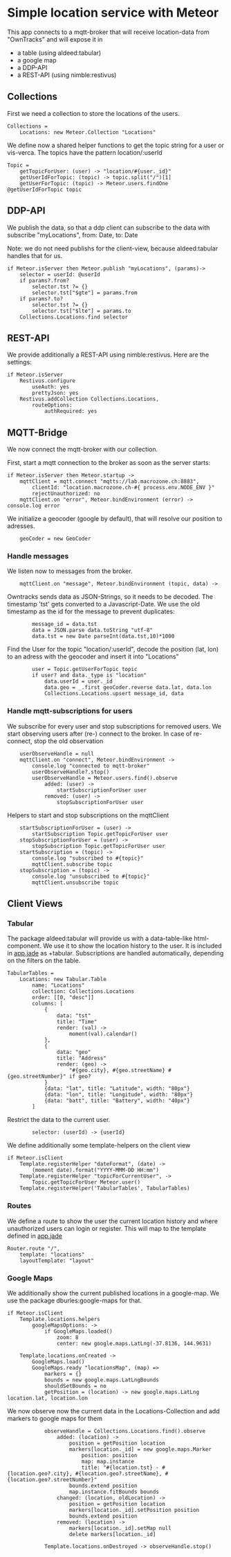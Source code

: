 
# Simple location service with Meteor

This app connects to a mqtt-broker that will receive location-data from "OwnTracks" 
and will expose it in

- a table (using aldeed:tabular)
- a google map
- a DDP-API
- a REST-API (using nimble:restivus)

## Collections

First we need a collection to store the locations of the users.

	Collections = 
		Locations: new Meteor.Collection "Locations"

We define now a shared helper functions to get the topic string for a user or vis-verca. 
The topics have the pattern location/:userId

	Topic = 
		getTopicForUser: (user) -> "location/#{user._id}"
		getUserIdForTopic: (topic) -> topic.split("/")[1]
		getUserForTopic: (topic) -> Meteor.users.findOne @getUserIdForTopic topic

## DDP-API

We publish the data, so that a ddp client can subscribe to the data with subscribe "myLocations", from: Date, to: Date

Note: we do not need publishs for the client-view, because aldeed:tabular handles that for us.

	if Meteor.isServer then Meteor.publish "myLocations", (params)->
		selector = userId: @userId
		if params?.from?
			selector.tst ?= {}
			selector.tst["$gte"] = params.from
		if params?.to?
			selector.tst ?= {}
			selector.tst["$lte"] = params.to
		Collections.Locations.find selector

## REST-API

We provide additionally a REST-API using nimble:restivus. Here are the settings:
	
	if Meteor.isServer 
		Restivus.configure
			useAuth: yes
			prettyJson: yes
		Restivus.addCollection Collections.Locations,
			routeOptions:
				authRequired: yes


## MQTT-Bridge

We now connect the mqtt-broker with our collection.

First, start a mqtt connection to the broker as soon as the server starts:

	if Meteor.isServer then Meteor.startup ->
		mqttClient = mqtt.connect "mqtts://lab.macrozone.ch:8883", 
			clientId: "location.macrozone.ch-#{ process.env.NODE_ENV }"
			rejectUnauthorized: no
		mqttClient.on "error", Meteor.bindEnvironment (error) -> console.log error

We initialize a geocoder (google by default), that will resolve our position to adresses.

		geoCoder = new GeoCoder
		
### Handle messages

We listen now to messages from the broker.
		
		mqttClient.on "message", Meteor.bindEnvironment (topic, data) ->
				
Owntracks sends data as JSON-Strings, so it needs to be decoded. 
The timestamp 'tst' gets converted to a Javascript-Date. 
We use the old timestamp as the id for the message to prevent duplicates:
			
			message_id = data.tst
			data = JSON.parse data.toString "utf-8"
			data.tst = new Date parseInt(data.tst,10)*1000

Find the User for the topic "location/:userId", 
decode the position (lat, lon) to an adress with the geocoder and insert it into "Locations"

			user = Topic.getUserForTopic topic
			if user? and data._type is "location"
				data.userId = user._id
				data.geo = _.first geoCoder.reverse data.lat, data.lon
				Collections.Locations.upsert message_id, data

### Handle mqtt-subscriptions for users

We subscribe for every user and stop subscriptions for removed users.
We start observing users after (re-) connect to the broker. In case of re-connect, stop the old observation
	 
		userObserveHandle = null
		mqttClient.on "connect", Meteor.bindEnvironment ->
			console.log "connected to mqtt-broker"
			userObserveHandle?.stop()
			userObserveHandle = Meteor.users.find().observe 
				added: (user) ->
					startSubscriptionForUser user
				removed: (user) ->
					stopSubscriptionForUser user

Helpers to start and stop subscriptions on the mqttClient

		startSubscriptionForUser = (user) ->
			startSubscription Topic.getTopicForUser user
		stopSubscriptionForUser = (user) ->
			stopSubscription Topic.getTopicForUser user
		startSubscription = (topic) ->
			console.log "subscribed to #{topic}"
			mqttClient.subscribe topic
		stopSubscription = (topic) ->
			console.log "unsubscribed to #{topic}"
			mqttClient.unsubscribe topic


## Client Views

### Tabular

The package aldeed:tabular will provide us with a data-table-like html-component. 
We use it to show the location history to the user. It is included in [app.jade](app.jade) as +tabular.
Subscriptions are handled automatically, depending on the filters on the table.

	TabularTables =
		Locations: new Tabular.Table
			name: "Locations"
			collection: Collections.Locations
			order: [[0, "desc"]]
			columns: [
				{
					data: "tst"
					title: "Time"
					render: (val) ->
						moment(val).calendar()
				},
				{
					data: "geo"
					title: "Address"
					render: (geo) ->
						"#{geo.city}, #{geo.streetName} #{geo.streetNumber}" if geo?
				}
				{data: "lat", title: "Latitude", width: "80px"}
				{data: "lon", title: "Longitude", width: "80px"}
				{data: "batt", title: "Battery", width: "40px"}
			]

Restrict the data to the current user.

			selector: (userId) -> {userId}

We define additionally some template-helpers on the client view

	if Meteor.isClient
		Template.registerHelper "dateFormat", (date) -> 
			(moment date).format("YYYY-MMM-DD HH:mm") 
		Template.registerHelper "topicForCurrentUser", -> 
			Topic.getTopicForUser Meteor.user()
		Template.registerHelper('TabularTables', TabularTables)

### Routes

We define a route to show the user the current location history and where unauthorized users can login or register.
This will map to the template defined in [app.jade](app.jade)

	Router.route "/", 
		template: "locations"
		layoutTemplate: "layout"

### Google Maps

We additionally show the current published locations in a google-map.
We use the package dburles:google-maps for that. 
		
	if Meteor.isClient
		Template.locations.helpers
			googleMapsOptions: ->
				if GoogleMaps.loaded()
					zoom: 8
					center: new google.maps.LatLng(-37.8136, 144.9631)

		Template.locations.onCreated ->
			GoogleMaps.load()
			GoogleMaps.ready "locationsMap", (map) =>
				markers = {}
				bounds = new google.maps.LatLngBounds
				shouldSetBounds = no
				getPosition = (location) -> new google.maps.LatLng location.lat, location.lon
				
We now observe now the current data in the Locations-Collection and add markers to google maps for them

				observeHandle = Collections.Locations.find().observe 
					added: (location) ->
						position = getPosition location
						markers[location._id] = new google.maps.Marker
							position: position
							map: map.instance
							title: "#{location.tst} - #{location.geo?.city}, #{location.geo?.streetName}, #{location.geo?.streetNumber}"
						bounds.extend position
						map.instance.fitBounds bounds
					changed: (location, oldLocation) ->
						position = getPosition location
						markers[location._id].setPosition position
						bounds.extend position
					removed: (location) ->
						markers[location._id].setMap null
						delete markers[location._id]

				Template.locations.onDestroyed -> observeHandle.stop()
					

